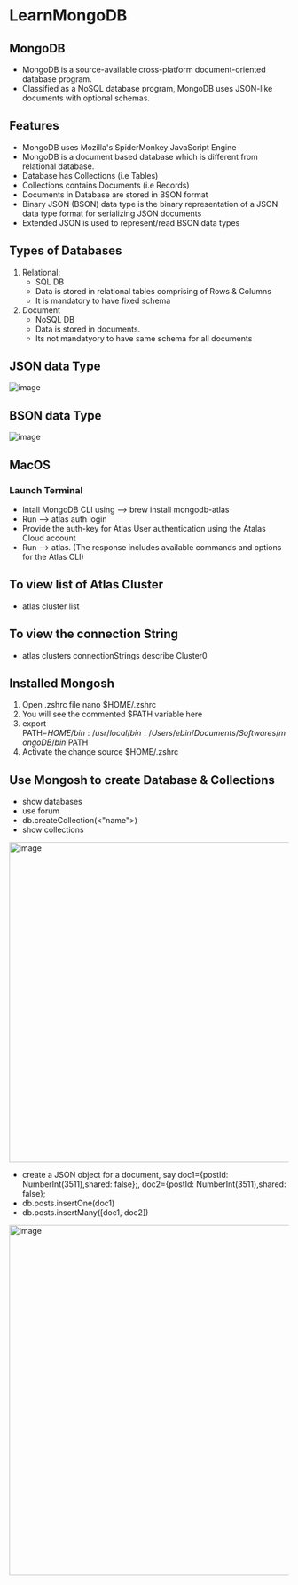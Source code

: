 # LearnMongoDB

## MongoDB
* MongoDB is a source-available cross-platform document-oriented database program.
* Classified as a NoSQL database program, MongoDB uses JSON-like documents with optional schemas.


## Features
* MongoDB uses Mozilla's SpiderMonkey JavaScript Engine
* MongoDB is a document based database which is different from relational database.
* Database has Collections (i.e Tables)
* Collections contains Documents (i.e Records)
* Documents in Database are stored in BSON format 
* Binary JSON (BSON) data type is the binary representation of a JSON data type format for serializing JSON documents
* Extended JSON is used to represent/read BSON data types


## Types of Databases
1. Relational:
    * SQL DB
    * Data is stored in relational tables comprising of Rows & Columns
    * It is mandatory to have fixed schema
2. Document
    * NoSQL DB
    * Data is stored in documents.
    * Its not mandatyory to have same schema for all documents


## JSON data Type
![image](https://github.com/abhijitpaul0212/LearnMongoDB/assets/9966441/185e81b8-9684-455e-8426-73e848a4a5d4)


## BSON data Type
![image](https://github.com/abhijitpaul0212/LearnMongoDB/assets/9966441/1a62995c-8c25-4475-94f3-c88640ec6c98)


## MacOS 
### Launch Terminal
* Intall MongoDB CLI using --> brew install mongodb-atlas
* Run --> atlas auth login 
* Provide the auth-key for Atlas User authentication using the Atalas Cloud account
* Run --> atlas. (The response includes available commands and options for the Atlas CLI)


## To view list of Atlas Cluster
* atlas cluster list

## To view the connection String
* atlas clusters connectionStrings describe Cluster0

## Installed Mongosh
1. Open .zshrc file nano $HOME/.zshrc
2. You will see the commented $PATH variable here
3. export PATH=$HOME/bin:/usr/local/bin:/Users/ebin/Documents/Softwares/mongoDB/bin:$PATH
4. Activate the change source $HOME/.zshrc

## Use Mongosh to create Database & Collections
* show databases
* use forum
* db.createCollection(<"name">)
* show collections
<img width="576" alt="image" src="https://github.com/abhijitpaul0212/LearnMongoDB/assets/9966441/e89cbe7d-872a-467b-a0af-28ab56eb60b1">

* create a JSON object for a document, say doc1={postId: NumberInt(3511),shared: false};, doc2={postId: NumberInt(3511),shared: false};
* db.posts.insertOne(doc1)
* db.posts.insertMany([doc1, doc2])

<img width="631" alt="image" src="https://github.com/abhijitpaul0212/LearnMongoDB/assets/9966441/36a7ce87-3438-42a6-a77d-266eb03b2f18">











